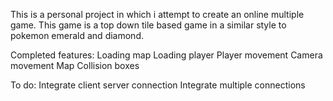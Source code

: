 This is a personal project in which i attempt to create an online multiple game.
This game is a top down tile based game in a similar style to pokemon emerald and diamond.

Completed features:
Loading map
Loading player
Player movement
Camera movement
Map Collision boxes

To do:
Integrate client server connection
Integrate multiple connections
